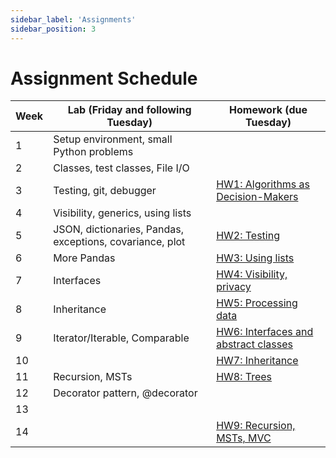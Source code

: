 ```yaml
---
sidebar_label: 'Assignments'
sidebar_position: 3
---
```


# Assignment Schedule

| Week | Lab (Friday and following Tuesday) | Homework (due Tuesday) |
| ---- | ---------------------------------- | -------- |
| 1 | Setup environment, small Python problems |  |
| 2 | Classes, test classes, File I/O |  |
| 3 | Testing, git, debugger | [HW1: Algorithms as Decision-Makers](https://github.com/neu-cs2100/fa25-hw1-algodecisionmakers-handout) |
| 4 | Visibility, generics, using lists |  |
| 5 | JSON, dictionaries, Pandas, exceptions, covariance, plot | [HW2: Testing](https://github.com/neu-cs2100/fa25-hw2-testing-handout) |
| 6 | More Pandas | [HW3: Using lists](https://github.com/neu-cs2100/fa25-hw3-lists-handout) |
| 7 | Interfaces | [HW4: Visibility, privacy](https://github.com/neu-cs2100/fa25-hw4-reddit-privacy-handout) |
| 8 | Inheritance | [HW5: Processing data](https://github.com/neu-cs2100/fa25-hw5-biometrics-handout) |
| 9 | Iterator/Iterable, Comparable | [HW6: Interfaces and abstract classes](https://github.com/neu-cs2100/fa25-hw6-bias-bars-handout) |
| 10 |  | [HW7: Inheritance](https://github.com/neu-cs2100/fa25-hw7-minecraft-handout) |
| 11 | Recursion, MSTs | [HW8: Trees](https://github.com/neu-cs2100/fa25-hw8-trees-handout) |
| 12 | Decorator pattern, @decorator |  |
| 13 |  |  |
| 14 |  | [HW9: Recursion, MSTs, MVC](https://github.com/neu-cs2100/fa25-hw9-mst-handout) |
